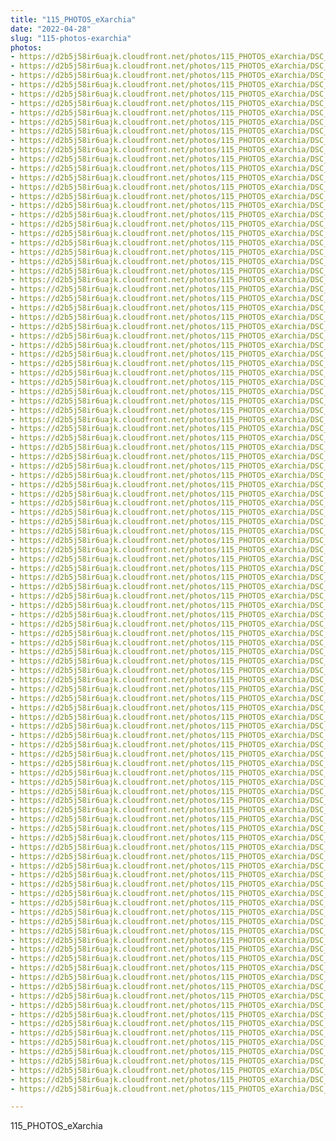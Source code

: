 ```yaml
---
title: "115_PHOTOS_eXarchia"
date: "2022-04-28"
slug: "115-photos-exarchia"
photos:
- https://d2b5j58ir6uajk.cloudfront.net/photos/115_PHOTOS_eXarchia/DSC_0001.JPG
- https://d2b5j58ir6uajk.cloudfront.net/photos/115_PHOTOS_eXarchia/DSC_0002.JPG
- https://d2b5j58ir6uajk.cloudfront.net/photos/115_PHOTOS_eXarchia/DSC_0003.JPG
- https://d2b5j58ir6uajk.cloudfront.net/photos/115_PHOTOS_eXarchia/DSC_0004.JPG
- https://d2b5j58ir6uajk.cloudfront.net/photos/115_PHOTOS_eXarchia/DSC_0005.JPG
- https://d2b5j58ir6uajk.cloudfront.net/photos/115_PHOTOS_eXarchia/DSC_0006.JPG
- https://d2b5j58ir6uajk.cloudfront.net/photos/115_PHOTOS_eXarchia/DSC_0007.JPG
- https://d2b5j58ir6uajk.cloudfront.net/photos/115_PHOTOS_eXarchia/DSC_0008.JPG
- https://d2b5j58ir6uajk.cloudfront.net/photos/115_PHOTOS_eXarchia/DSC_0009.JPG
- https://d2b5j58ir6uajk.cloudfront.net/photos/115_PHOTOS_eXarchia/DSC_0010.JPG
- https://d2b5j58ir6uajk.cloudfront.net/photos/115_PHOTOS_eXarchia/DSC_0011.JPG
- https://d2b5j58ir6uajk.cloudfront.net/photos/115_PHOTOS_eXarchia/DSC_0012.JPG
- https://d2b5j58ir6uajk.cloudfront.net/photos/115_PHOTOS_eXarchia/DSC_0013.JPG
- https://d2b5j58ir6uajk.cloudfront.net/photos/115_PHOTOS_eXarchia/DSC_0014.JPG
- https://d2b5j58ir6uajk.cloudfront.net/photos/115_PHOTOS_eXarchia/DSC_0015.JPG
- https://d2b5j58ir6uajk.cloudfront.net/photos/115_PHOTOS_eXarchia/DSC_0016.JPG
- https://d2b5j58ir6uajk.cloudfront.net/photos/115_PHOTOS_eXarchia/DSC_0017.JPG
- https://d2b5j58ir6uajk.cloudfront.net/photos/115_PHOTOS_eXarchia/DSC_0018.JPG
- https://d2b5j58ir6uajk.cloudfront.net/photos/115_PHOTOS_eXarchia/DSC_0019.JPG
- https://d2b5j58ir6uajk.cloudfront.net/photos/115_PHOTOS_eXarchia/DSC_0020.JPG
- https://d2b5j58ir6uajk.cloudfront.net/photos/115_PHOTOS_eXarchia/DSC_0021.JPG
- https://d2b5j58ir6uajk.cloudfront.net/photos/115_PHOTOS_eXarchia/DSC_0022.JPG
- https://d2b5j58ir6uajk.cloudfront.net/photos/115_PHOTOS_eXarchia/DSC_0024.JPG
- https://d2b5j58ir6uajk.cloudfront.net/photos/115_PHOTOS_eXarchia/DSC_0025.JPG
- https://d2b5j58ir6uajk.cloudfront.net/photos/115_PHOTOS_eXarchia/DSC_0026.JPG
- https://d2b5j58ir6uajk.cloudfront.net/photos/115_PHOTOS_eXarchia/DSC_0027.JPG
- https://d2b5j58ir6uajk.cloudfront.net/photos/115_PHOTOS_eXarchia/DSC_0028.JPG
- https://d2b5j58ir6uajk.cloudfront.net/photos/115_PHOTOS_eXarchia/DSC_0029.JPG
- https://d2b5j58ir6uajk.cloudfront.net/photos/115_PHOTOS_eXarchia/DSC_0030.JPG
- https://d2b5j58ir6uajk.cloudfront.net/photos/115_PHOTOS_eXarchia/DSC_0031.JPG
- https://d2b5j58ir6uajk.cloudfront.net/photos/115_PHOTOS_eXarchia/DSC_0032.JPG
- https://d2b5j58ir6uajk.cloudfront.net/photos/115_PHOTOS_eXarchia/DSC_0033.JPG
- https://d2b5j58ir6uajk.cloudfront.net/photos/115_PHOTOS_eXarchia/DSC_0034.JPG
- https://d2b5j58ir6uajk.cloudfront.net/photos/115_PHOTOS_eXarchia/DSC_0035.JPG
- https://d2b5j58ir6uajk.cloudfront.net/photos/115_PHOTOS_eXarchia/DSC_0036.JPG
- https://d2b5j58ir6uajk.cloudfront.net/photos/115_PHOTOS_eXarchia/DSC_0037.JPG
- https://d2b5j58ir6uajk.cloudfront.net/photos/115_PHOTOS_eXarchia/DSC_0038.JPG
- https://d2b5j58ir6uajk.cloudfront.net/photos/115_PHOTOS_eXarchia/DSC_0039.JPG
- https://d2b5j58ir6uajk.cloudfront.net/photos/115_PHOTOS_eXarchia/DSC_0040.JPG
- https://d2b5j58ir6uajk.cloudfront.net/photos/115_PHOTOS_eXarchia/DSC_0041.JPG
- https://d2b5j58ir6uajk.cloudfront.net/photos/115_PHOTOS_eXarchia/DSC_0042.JPG
- https://d2b5j58ir6uajk.cloudfront.net/photos/115_PHOTOS_eXarchia/DSC_0043.JPG
- https://d2b5j58ir6uajk.cloudfront.net/photos/115_PHOTOS_eXarchia/DSC_0044.JPG
- https://d2b5j58ir6uajk.cloudfront.net/photos/115_PHOTOS_eXarchia/DSC_0045.JPG
- https://d2b5j58ir6uajk.cloudfront.net/photos/115_PHOTOS_eXarchia/DSC_0046.JPG
- https://d2b5j58ir6uajk.cloudfront.net/photos/115_PHOTOS_eXarchia/DSC_0047.JPG
- https://d2b5j58ir6uajk.cloudfront.net/photos/115_PHOTOS_eXarchia/DSC_0048.JPG
- https://d2b5j58ir6uajk.cloudfront.net/photos/115_PHOTOS_eXarchia/DSC_0049.JPG
- https://d2b5j58ir6uajk.cloudfront.net/photos/115_PHOTOS_eXarchia/DSC_0050.JPG
- https://d2b5j58ir6uajk.cloudfront.net/photos/115_PHOTOS_eXarchia/DSC_0051.JPG
- https://d2b5j58ir6uajk.cloudfront.net/photos/115_PHOTOS_eXarchia/DSC_0052.JPG
- https://d2b5j58ir6uajk.cloudfront.net/photos/115_PHOTOS_eXarchia/DSC_0053.JPG
- https://d2b5j58ir6uajk.cloudfront.net/photos/115_PHOTOS_eXarchia/DSC_0054.JPG
- https://d2b5j58ir6uajk.cloudfront.net/photos/115_PHOTOS_eXarchia/DSC_0055.JPG
- https://d2b5j58ir6uajk.cloudfront.net/photos/115_PHOTOS_eXarchia/DSC_0056.JPG
- https://d2b5j58ir6uajk.cloudfront.net/photos/115_PHOTOS_eXarchia/DSC_0057.JPG
- https://d2b5j58ir6uajk.cloudfront.net/photos/115_PHOTOS_eXarchia/DSC_0058.JPG
- https://d2b5j58ir6uajk.cloudfront.net/photos/115_PHOTOS_eXarchia/DSC_0059.JPG
- https://d2b5j58ir6uajk.cloudfront.net/photos/115_PHOTOS_eXarchia/DSC_0060.JPG
- https://d2b5j58ir6uajk.cloudfront.net/photos/115_PHOTOS_eXarchia/DSC_0061.JPG
- https://d2b5j58ir6uajk.cloudfront.net/photos/115_PHOTOS_eXarchia/DSC_0062.JPG
- https://d2b5j58ir6uajk.cloudfront.net/photos/115_PHOTOS_eXarchia/DSC_0063.JPG
- https://d2b5j58ir6uajk.cloudfront.net/photos/115_PHOTOS_eXarchia/DSC_0064.JPG
- https://d2b5j58ir6uajk.cloudfront.net/photos/115_PHOTOS_eXarchia/DSC_0065.JPG
- https://d2b5j58ir6uajk.cloudfront.net/photos/115_PHOTOS_eXarchia/DSC_0066.JPG
- https://d2b5j58ir6uajk.cloudfront.net/photos/115_PHOTOS_eXarchia/DSC_0068.JPG
- https://d2b5j58ir6uajk.cloudfront.net/photos/115_PHOTOS_eXarchia/DSC_0069.JPG
- https://d2b5j58ir6uajk.cloudfront.net/photos/115_PHOTOS_eXarchia/DSC_0070.JPG
- https://d2b5j58ir6uajk.cloudfront.net/photos/115_PHOTOS_eXarchia/DSC_0071.JPG
- https://d2b5j58ir6uajk.cloudfront.net/photos/115_PHOTOS_eXarchia/DSC_0072.JPG
- https://d2b5j58ir6uajk.cloudfront.net/photos/115_PHOTOS_eXarchia/DSC_0073.JPG
- https://d2b5j58ir6uajk.cloudfront.net/photos/115_PHOTOS_eXarchia/DSC_0074.JPG
- https://d2b5j58ir6uajk.cloudfront.net/photos/115_PHOTOS_eXarchia/DSC_0075.JPG
- https://d2b5j58ir6uajk.cloudfront.net/photos/115_PHOTOS_eXarchia/DSC_0076.JPG
- https://d2b5j58ir6uajk.cloudfront.net/photos/115_PHOTOS_eXarchia/DSC_0077.JPG
- https://d2b5j58ir6uajk.cloudfront.net/photos/115_PHOTOS_eXarchia/DSC_0078.JPG
- https://d2b5j58ir6uajk.cloudfront.net/photos/115_PHOTOS_eXarchia/DSC_0079.JPG
- https://d2b5j58ir6uajk.cloudfront.net/photos/115_PHOTOS_eXarchia/DSC_0080.JPG
- https://d2b5j58ir6uajk.cloudfront.net/photos/115_PHOTOS_eXarchia/DSC_0081.JPG
- https://d2b5j58ir6uajk.cloudfront.net/photos/115_PHOTOS_eXarchia/DSC_0082.JPG
- https://d2b5j58ir6uajk.cloudfront.net/photos/115_PHOTOS_eXarchia/DSC_0083.JPG
- https://d2b5j58ir6uajk.cloudfront.net/photos/115_PHOTOS_eXarchia/DSC_0084.JPG
- https://d2b5j58ir6uajk.cloudfront.net/photos/115_PHOTOS_eXarchia/DSC_0085.JPG
- https://d2b5j58ir6uajk.cloudfront.net/photos/115_PHOTOS_eXarchia/DSC_0086.JPG
- https://d2b5j58ir6uajk.cloudfront.net/photos/115_PHOTOS_eXarchia/DSC_0087.JPG
- https://d2b5j58ir6uajk.cloudfront.net/photos/115_PHOTOS_eXarchia/DSC_0088.JPG
- https://d2b5j58ir6uajk.cloudfront.net/photos/115_PHOTOS_eXarchia/DSC_0089.JPG
- https://d2b5j58ir6uajk.cloudfront.net/photos/115_PHOTOS_eXarchia/DSC_0090.JPG
- https://d2b5j58ir6uajk.cloudfront.net/photos/115_PHOTOS_eXarchia/DSC_0092.JPG
- https://d2b5j58ir6uajk.cloudfront.net/photos/115_PHOTOS_eXarchia/DSC_0093.JPG
- https://d2b5j58ir6uajk.cloudfront.net/photos/115_PHOTOS_eXarchia/DSC_0094.JPG
- https://d2b5j58ir6uajk.cloudfront.net/photos/115_PHOTOS_eXarchia/DSC_0095.JPG
- https://d2b5j58ir6uajk.cloudfront.net/photos/115_PHOTOS_eXarchia/DSC_0096.JPG
- https://d2b5j58ir6uajk.cloudfront.net/photos/115_PHOTOS_eXarchia/DSC_0097.JPG
- https://d2b5j58ir6uajk.cloudfront.net/photos/115_PHOTOS_eXarchia/DSC_0098.JPG
- https://d2b5j58ir6uajk.cloudfront.net/photos/115_PHOTOS_eXarchia/DSC_0099.JPG
- https://d2b5j58ir6uajk.cloudfront.net/photos/115_PHOTOS_eXarchia/DSC_0100.JPG
- https://d2b5j58ir6uajk.cloudfront.net/photos/115_PHOTOS_eXarchia/DSC_0101.JPG
- https://d2b5j58ir6uajk.cloudfront.net/photos/115_PHOTOS_eXarchia/DSC_0102.JPG
- https://d2b5j58ir6uajk.cloudfront.net/photos/115_PHOTOS_eXarchia/DSC_0103.JPG
- https://d2b5j58ir6uajk.cloudfront.net/photos/115_PHOTOS_eXarchia/DSC_0104.JPG
- https://d2b5j58ir6uajk.cloudfront.net/photos/115_PHOTOS_eXarchia/DSC_0105.JPG
- https://d2b5j58ir6uajk.cloudfront.net/photos/115_PHOTOS_eXarchia/DSC_0106.JPG
- https://d2b5j58ir6uajk.cloudfront.net/photos/115_PHOTOS_eXarchia/DSC_0107.JPG
- https://d2b5j58ir6uajk.cloudfront.net/photos/115_PHOTOS_eXarchia/DSC_0108.JPG
- https://d2b5j58ir6uajk.cloudfront.net/photos/115_PHOTOS_eXarchia/DSC_0109.JPG
- https://d2b5j58ir6uajk.cloudfront.net/photos/115_PHOTOS_eXarchia/DSC_0110.JPG
- https://d2b5j58ir6uajk.cloudfront.net/photos/115_PHOTOS_eXarchia/DSC_0111.JPG
- https://d2b5j58ir6uajk.cloudfront.net/photos/115_PHOTOS_eXarchia/DSC_0112.JPG
- https://d2b5j58ir6uajk.cloudfront.net/photos/115_PHOTOS_eXarchia/DSC_0113.JPG
- https://d2b5j58ir6uajk.cloudfront.net/photos/115_PHOTOS_eXarchia/DSC_0114.JPG
- https://d2b5j58ir6uajk.cloudfront.net/photos/115_PHOTOS_eXarchia/DSC_0115.JPG

---
```


115_PHOTOS_eXarchia
